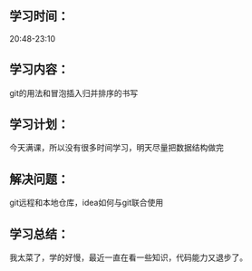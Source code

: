 ## 学习时间：

20:48-23:10

## 学习内容：

git的用法和冒泡插入归并排序的书写

## 学习计划：

今天满课，所以没有很多时间学习，明天尽量把数据结构做完

## 解决问题：

git远程和本地仓库，idea如何与git联合使用

## 学习总结：

我太菜了，学的好慢，最近一直在看一些知识，代码能力又退步了。

